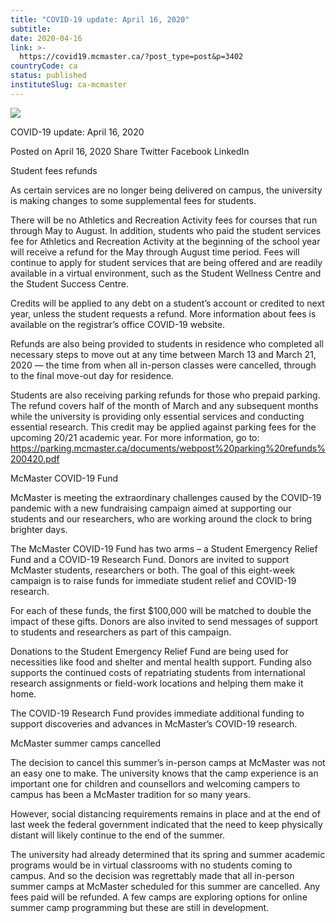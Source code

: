 ```yaml
---
title: "COVID-19 update: April 16, 2020"
subtitle: 
date: 2020-04-16
link: >-
  https://covid19.mcmaster.ca/?post_type=post&p=3402
countryCode: ca
status: published
instituteSlug: ca-mcmaster
---
```

![](https://covid19.mcmaster.ca/app/themes/macsites-theme/favicons/apple-touch-icon.png)

COVID-19 update: April 16, 2020

Posted on April 16, 2020 Share Twitter Facebook LinkedIn

Student fees refunds



As certain services are no longer being delivered on campus, the university is making changes to some supplemental fees for students.

There will be no Athletics and Recreation Activity fees for courses that run through May to August. In addition, students who paid the student services fee for Athletics and Recreation Activity at the beginning of the school year will receive a refund for the May through August time period. Fees will continue to apply for student services that are being offered and are readily available in a virtual environment, such as the Student Wellness Centre and the Student Success Centre.

Credits will be applied to any debt on a student’s account or credited to next year, unless the student requests a refund. More information about fees is available on the registrar’s office COVID-19 website.

Refunds are also being provided to students in residence who completed all necessary steps to move out at any time between March 13 and March 21, 2020 — the time from when all in-person classes were cancelled, through to the final move-out day for residence.

Students are also receiving parking refunds for those who prepaid parking. The refund covers half of the month of March and any subsequent months while the university is providing only essential services and conducting essential research. This credit may be applied against parking fees for the upcoming 20/21 academic year. For more information, go to: https://parking.mcmaster.ca/documents/webpost%20parking%20refunds%200420.pdf

McMaster COVID-19 Fund

McMaster is meeting the extraordinary challenges caused by the COVID-19 pandemic with a new fundraising campaign aimed at supporting our students and our researchers, who are working around the clock to bring brighter days.

The McMaster COVID-19 Fund has two arms – a Student Emergency Relief Fund and a COVID-19 Research Fund. Donors are invited to support McMaster students, researchers or both. The goal of this eight-week campaign is to raise funds for immediate student relief and COVID-19 research.

For each of these funds, the first $100,000 will be matched to double the impact of these gifts. Donors are also invited to send messages of support to students and researchers as part of this campaign.

Donations to the Student Emergency Relief Fund are being used for necessities like food and shelter and mental health support. Funding also supports the continued costs of repatriating students from international research assignments or field-work locations and helping them make it home.

The COVID-19 Research Fund provides immediate additional funding to support discoveries and advances in McMaster’s COVID-19 research.



McMaster summer camps cancelled

The decision to cancel this summer’s in-person camps at McMaster was not an easy one to make. The university knows that the camp experience is an important one for children and counsellors and welcoming campers to campus has been a McMaster tradition for so many years.

However, social distancing requirements remains in place and at the end of last week the federal government indicated that the need to keep physically distant will likely continue to the end of the summer.

The university had already determined that its spring and summer academic programs would be in virtual classrooms with no students coming to campus. And so the decision was regrettably made that all in-person summer camps at McMaster scheduled for this summer are cancelled. Any fees paid will be refunded. A few camps are exploring options for online summer camp programming but these are still in development.